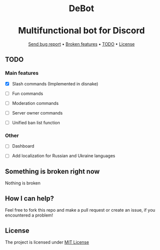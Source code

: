 <div align="center">

  # DeBot
</div>
<div align="center">

  # Multifunctional bot for Discord
</div>

<div align="center">
  <a href="https://gitlab.com/DebilosTeam/DeBot/-/issues">Send bug report</a>
  •
  <a href="https://gitlab.com/DebilosTeam/DeBot#something-is-broken-right-now">Broken features</a>
  •
  <a href="https://gitlab.com/DebilosTeam/DeBot#TODO">TODO</a>
  •
  <a href="https://gitlab.com/DebilosTeam/DeBot#license">License</a>
</div>

## TODO
### Main features
- [X] Slash commands (Implemented in disnake)


- [ ] Fun commands


- [ ] Moderation commands


- [ ] Server owner commands


- [ ] Unified ban list function

### Other
- [ ] Dashboard


- [ ] Add localization for Russian and Ukraine languages

## Something is broken right now
Nothing is broken

## How I can help?
Feel free to fork this repo and make a pull request or create an issue, if you encountered a problem!

## License
The project is licensed under [MIT License](https://gitlab.com/DebilosTeam/DeBot/-/blob/main/LICENSE)
